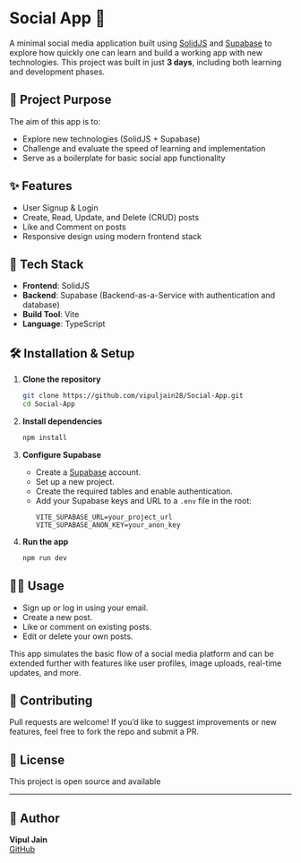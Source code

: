 # Social App 🚀

A minimal social media application built using [SolidJS](https://www.solidjs.com/) and [Supabase](https://supabase.com/) to explore how quickly one can learn and build a working app with new technologies. This project was built in just **3 days**, including both learning and development phases.

## 🌟 Project Purpose

The aim of this app is to:
- Explore new technologies (SolidJS + Supabase)
- Challenge and evaluate the speed of learning and implementation
- Serve as a boilerplate for basic social app functionality

## ✨ Features

- User Signup & Login
- Create, Read, Update, and Delete (CRUD) posts
- Like and Comment on posts
- Responsive design using modern frontend stack

## 🔧 Tech Stack

- **Frontend**: SolidJS
- **Backend**: Supabase (Backend-as-a-Service with authentication and database)
- **Build Tool**: Vite
- **Language**: TypeScript

## 🛠️ Installation & Setup

1. **Clone the repository**
   ```bash
   git clone https://github.com/vipuljain28/Social-App.git
   cd Social-App
   ```

2. **Install dependencies**
   ```bash
   npm install
   ```

3. **Configure Supabase**
   - Create a [Supabase](https://supabase.com/) account.
   - Set up a new project.
   - Create the required tables and enable authentication.
   - Add your Supabase keys and URL to a `.env` file in the root:
     ```
     VITE_SUPABASE_URL=your_project_url
     VITE_SUPABASE_ANON_KEY=your_anon_key
     ```

4. **Run the app**
   ```bash
   npm run dev
   ```

## 🧑‍💻 Usage

- Sign up or log in using your email.
- Create a new post.
- Like or comment on existing posts.
- Edit or delete your own posts.

This app simulates the basic flow of a social media platform and can be extended further with features like user profiles, image uploads, real-time updates, and more.

## 🤝 Contributing

Pull requests are welcome! If you’d like to suggest improvements or new features, feel free to fork the repo and submit a PR.

## 📄 License

This project is open source and available 

---

## 🙌 Author

**Vipul Jain**  
[GitHub](https://github.com/vipuljain28)
